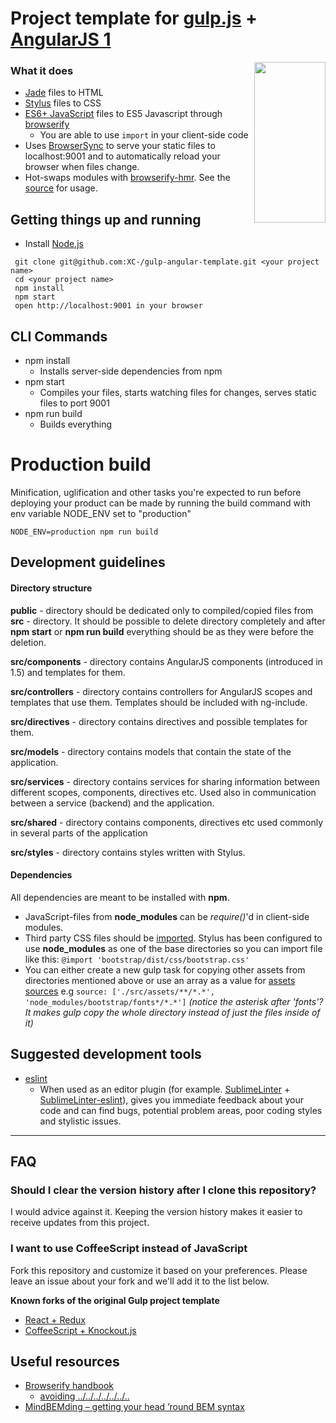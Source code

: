 # Project template for [gulp.js](http://gulpjs.com/) + [AngularJS 1](https://angularjs.org/)
<img width="114px" height="257px" align="right" src="https://raw.githubusercontent.com/gulpjs/artwork/master/gulp-2x.png"/>


### What it does
* [Jade](http://jade-lang.com) files to HTML
* [Stylus](http://learnboost.github.io/stylus) files to CSS
* [ES6+ JavaScript](https://babeljs.io) files to ES5 Javascript through [browserify](http://browserify.org/)
    * You are able to use `import` in your client-side code
* Uses [BrowserSync](http://www.browsersync.io/) to serve your static files to localhost:9001 and to automatically reload your browser when files change.
* Hot-swaps modules with [browserify-hmr](https://github.com/AgentME/browserify-hmr). See the [source](https://github.com/leonidas/gulp-project-template/blob/master/src/main.js#L4-L7) for usage.

## Getting things up and running
- Install [Node.js](http://nodejs.org)

```
 git clone git@github.com:XC-/gulp-angular-template.git <your project name>
 cd <your project name>
 npm install
 npm start
 open http://localhost:9001 in your browser
```

## CLI Commands
* npm install
    * Installs server-side dependencies from npm
* npm start
    * Compiles your files, starts watching files for changes, serves static files to port 9001
* npm run build
    * Builds everything

# Production build
Minification, uglification and other tasks you're expected to run before deploying your product can be made by running the build command with env variable NODE_ENV set to "production"

    NODE_ENV=production npm run build

## Development guidelines
#### Directory structure

**public** - directory should be dedicated only to compiled/copied files from **src** - directory.
  It should be possible to delete directory completely and after **npm start** or **npm run build** everything should be as they were before the deletion.

**src/components** - directory contains AngularJS components (introduced in 1.5) and templates for them.

**src/controllers** - directory contains controllers for AngularJS scopes and templates that use them.
  Templates should be included with ng-include.

**src/directives** - directory contains directives and possible templates for them.

**src/models** - directory contains models that contain the state of the application.

**src/services** - directory contains services for sharing information between different scopes, components,
  directives etc. Used also in communication between a service (backend) and the application.

**src/shared** - directory contains components, directives etc used commonly in several parts of the application

**src/styles** - directory contains styles written with Stylus.

#### Dependencies
All dependencies are meant to be installed with **npm**.
* JavaScript-files from **node_modules** can be *require()*'d in client-side modules.
* Third party CSS files should be [imported](https://learnboost.github.io/stylus/docs/import.html). Stylus has been configured to use **node_modules** as one of the base directories so you can import file like this:  `@import 'bootstrap/dist/css/bootstrap.css'`
* You can either create a new gulp task for copying other assets from directories mentioned above or use an array as a value for [assets sources](https://github.com/leonidas/gulp-project-template/blob/master/package.json#L49) e.g `source: ['./src/assets/**/*.*', 'node_modules/bootstrap/fonts*/*.*']` *(notice the asterisk after 'fonts'? It makes gulp copy the whole directory instead of just the files inside of it)*

## Suggested development tools

* [eslint](http://eslint.org/)
    * When used as an editor plugin (for example. [SublimeLinter](http://sublimelinter.readthedocs.org/en/latest/) + [SublimeLinter-eslint](https://github.com/roadhump/SublimeLinter-eslint)), gives you immediate feedback about your code and  can find bugs, potential problem areas, poor coding styles and stylistic issues.

---

## FAQ
### Should I clear the version history after I clone this repository?
I would advice against it. Keeping the version history makes it easier to receive updates from this project.

### I want to use CoffeeScript instead of JavaScript
Fork this repository and customize it based on your preferences. Please leave an issue about your fork and we'll add it to the list below.


**Known forks of the original Gulp project template**

* [React + Redux](https://github.com/eetu/gulp-redux-project-template)
* [CoffeeScript + Knockout.js](https://github.com/tjyrkinen/gulp-knockout-project-template)


## Useful resources
* [Browserify handbook](https://github.com/substack/browserify-handbook)
  * [avoiding ../../../../../../..](https://github.com/substack/browserify-handbook#avoiding-)
* [MindBEMding – getting your head ’round BEM syntax](http://csswizardry.com/2013/01/mindbemding-getting-your-head-round-bem-syntax/)
